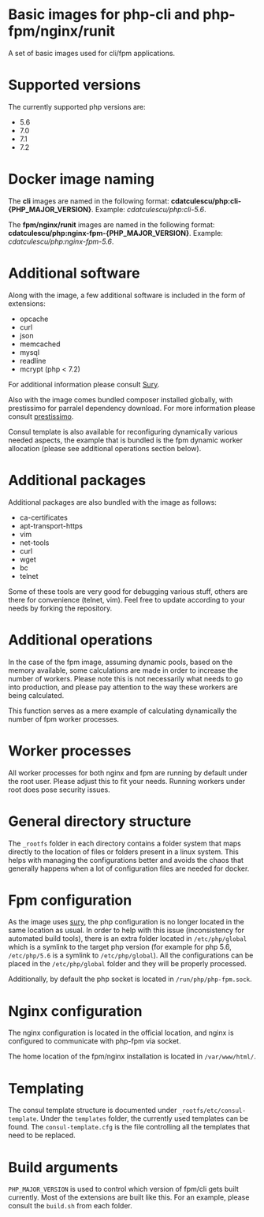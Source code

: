 # Basic images for php-cli and php-fpm/nginx/runit

A set of basic images used for cli/fpm applications.

# Supported versions

The currently supported php versions are:

- 5.6
- 7.0
- 7.1
- 7.2

# Docker image naming

The __cli__ images are named in the following format: __cdatculescu/php:cli-{PHP_MAJOR_VERSION}__. Example: _cdatculescu/php:cli-5.6_.

The __fpm/nginx/runit__ images are named in the following format: __cdatculescu/php:nginx-fpm-{PHP_MAJOR_VERSION}__. Example: _cdatculescu/php:nginx-fpm-5.6_.

# Additional software

Along with the image, a few additional software is included in the form of extensions:

- opcache
- curl
- json
- memcached
- mysql
- readline
- mcrypt (php < 7.2)


For additional information please consult [Sury](https://deb.sury.org/).

Also with the image comes bundled composer installed globally, with prestissimo for parralel dependency download. For more information please consult [prestissimo](https://github.com/hirak/prestissimo).

Consul template is also available for reconfiguring dynamically various needed aspects, the example that is bundled is the fpm dynamic worker allocation (please see additional operations section below).

# Additional packages

Additional packages are also bundled with the image as follows:

- ca-certificates
- apt-transport-https
- vim
- net-tools
- curl
- wget
- bc
- telnet

Some of these tools are very good for debugging various stuff, others are there for convenience (telnet, vim). Feel free to update according to your needs by forking the repository.

# Additional operations

In the case of the fpm image, assuming dynamic pools, based on the memory available, some calculations are made in order to increase the number of workers. Please note this is not necessarily what needs to go into production, and please pay attention to the way these workers are being calculated.

This function serves as a mere example of calculating dynamically the number of fpm worker processes.

# Worker processes

All worker processes for both nginx and fpm are running by default under the root user. Please adjust this to fit your needs. Running workers under root does pose security issues.

# General directory structure

The `_rootfs` folder in each directory contains a folder system that maps directly to the location of files or folders present in a linux system. This helps with managing the configurations better and avoids the chaos that generally happens when a lot of configuration files are needed for docker.

# Fpm configuration

As the image uses [sury](https://deb.sury.org/), the php configuration is no longer located in the same location as usual. In order to help with this issue (inconsistency for automated build tools), there is an extra folder located in `/etc/php/global` which is a symlink to the target php version (for example for php 5.6, `/etc/php/5.6` is a symlink to `/etc/php/global`). All the configurations can be placed in the `/etc/php/global` folder and they will be properly processed.

Additionally, by default the php socket is located in `/run/php/php-fpm.sock`.

# Nginx configuration

The nginx configuration is located in the official location, and nginx is configured to communicate with php-fpm via socket.

The home location of the fpm/nginx installation is located in `/var/www/html/`.

# Templating

The consul template structure is documented under `_rootfs/etc/consul-template`. Under the `templates` folder, the currently used templates can be found. The `consul-template.cfg` is the file controlling all the templates that need to be replaced.

# Build arguments

`PHP_MAJOR_VERSION` is used to control which version of fpm/cli gets built currently. Most of the extensions are built like this. For an example, please consult the `build.sh` from each folder.
